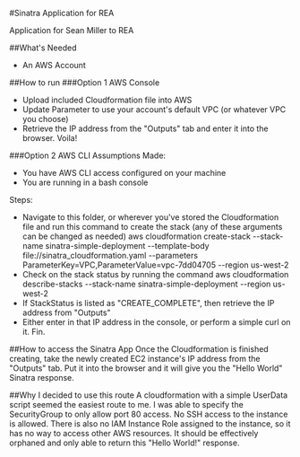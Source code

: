 #Sinatra Application for REA

Application for Sean Miller to REA

##What's Needed
- An AWS Account

##How to run
###Option 1
AWS Console
- Upload included Cloudformation file into AWS
- Update Parameter to use your account's default VPC (or whatever VPC you choose)
- Retrieve the IP address from the "Outputs" tab and enter it into the browser. Voila!

###Option 2
AWS CLI
Assumptions Made:
- You have AWS CLI access configured on your machine
- You are running in a bash console

Steps:
- Navigate to this folder, or wherever you've stored the Cloudformation file and run this command to create the stack (any of these arguments can be changed as needed)
    aws cloudformation create-stack --stack-name sinatra-simple-deployment --template-body file://sinatra_cloudformation.yaml --parameters ParameterKey=VPC,ParameterValue=vpc-7dd04705 --region us-west-2
- Check on the stack status by running the command
	aws cloudformation describe-stacks --stack-name sinatra-simple-deployment --region us-west-2
- If StackStatus is listed as "CREATE_COMPLETE", then retrieve the IP address from "Outputs"
- Either enter in that IP address in the console, or perform a simple curl on it. Fin.


##How to access the Sinatra App
Once the Cloudformation is finished creating, take the newly created EC2 instance's IP address from the "Outputs" tab. Put it into the browser and it will give you the "Hello World" Sinatra response.

##Why I decided to use this route
A cloudformation with a simple UserData script seemed the easiest route to me. I was able to specify the SecurityGroup to only allow port 80 access. No SSH access to the instance is allowed. There is also no IAM Instance Role assigned to the instance, so it has no way to access other AWS resources. It should be effectively orphaned and only able to return this "Hello World!" response. 